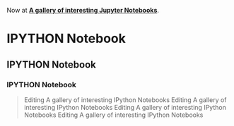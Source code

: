 Now at [**A gallery of interesting Jupyter Notebooks**](https://github.com/jupyter/jupyter/wiki/A-gallery-of-interesting-Jupyter-Notebooks).
# IPYTHON Notebook
## IPYTHON Notebook
### IPYTHON Notebook

>Editing A gallery of interesting IPython Notebooks
>Editing A gallery of interesting IPython Notebooks
>Editing A gallery of interesting IPython Notebooks
Editing A gallery of interesting IPython Notebooks